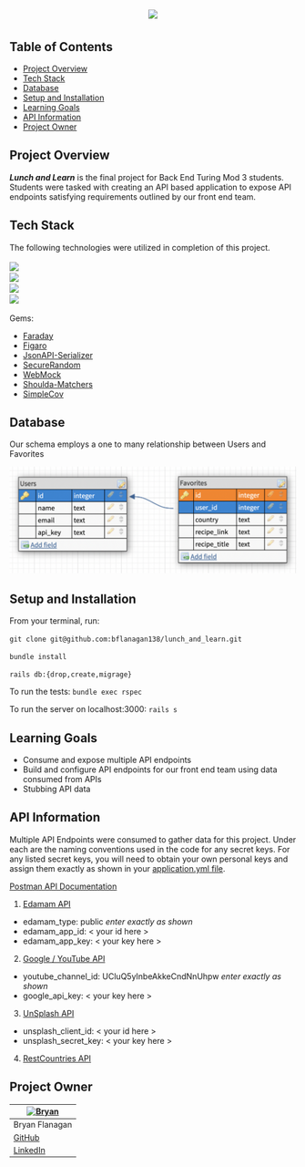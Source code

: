 <h1 align="center">
  <img src="https://www.personifyleadership.com/wp-content/uploads/2017/05/Lunch-and-Learn.png">
</h1>

## Table of Contents

- [Project Overview](#project-overview)
- [Tech Stack](#tech-stack)
- [Database](#database)
- [Setup and Installation](#setup-and-installation)
- [Learning Goals](#learning-goals)
- [API Information](#api-information) 
- [Project Owner](#project-owner)

## Project Overview

**_Lunch and Learn_** is the final project for Back End Turing Mod 3 students. Students were tasked with creating an API based application to expose API endpoints satisfying requirements outlined by our front end team.

## Tech Stack
The following technologies were utilized in completion of this project.<br><br>
<img src="https://img.shields.io/badge/Ruby_on_Rails-CC0000?style=for-the-badge&logo=ruby-on-rails&logoColor=white"><br>
<img src="https://img.shields.io/badge/PostgreSQL-316192?style=for-the-badge&logo=postgresql&logoColor=white"><br>
<img src="https://img.shields.io/badge/GitHub-100000?style=for-the-badge&logo=github&logoColor=white"><br>
<img src="https://img.shields.io/badge/Postman-FF6C37?style=for-the-badge&logo=Postman&logoColor=white">

Gems: 
- [Faraday](https://github.com/lostisland/faraday)
- [Figaro](https://github.com/laserlemon/figaro)
- [JsonAPI-Serializer](https://github.com/jsonapi-serializer/jsonapi-serializer)
- [SecureRandom](https://github.com/ruby/securerandom)
- [WebMock](https://github.com/bblimke/webmock)
- [Shoulda-Matchers](https://github.com/thoughtbot/shoulda-matchers)
- [SimpleCov](https://github.com/simplecov-ruby/simplecov)
 
## Database
Our schema employs a one to many relationship between Users and Favorites
<p align="center">
  <img width="800" src="https://github.com/bflanagan138/image_repo/blob/77306a5bebcfc6f9701a07724696eb2f1c38fd26/lunch_and_learn_schema.png">
</p>

## Setup and Installation

From your terminal, run:

```git clone git@github.com:bflanagan138/lunch_and_learn.git```

```bundle install```

```rails db:{drop,create,migrage}```

To run the tests: ```bundle exec rspec```

To run the server on localhost:3000: ```rails s```

## Learning Goals

- Consume and expose multiple API endpoints
- Build and configure API endpoints for our front end team using data consumed from APIs
- Stubbing API data

## API Information
Multiple API Endpoints were consumed to gather data for this project. Under each are the naming conventions used in the code for any secret keys. For any listed secret keys, you will need to obtain your own personal keys and assign them exactly as shown in your [application.yml file](https://github.com/laserlemon/figaro). 

[Postman API Documentation](https://documenter.getpostman.com/view/25516850/2s93JqT5VV)

1. [Edamam API](https://developer.edamam.com/edamam-docs-recipe-api)
  - edamam_type: public *enter exactly as shown*
  - edamam_app_id: < your id here >
  - edamam_app_key: < your key here >
2. [Google / YouTube API](https://developers.google.com/youtube/v3)
  - youtube_channel_id: UCluQ5yInbeAkkeCndNnUhpw *enter exactly as shown*
  - google_api_key: < your key here >
3. [UnSplash API](https://unsplash.com/developers)
  - unsplash_client_id: < your id here >
  - unsplash_secret_key: < your key here >
4. [RestCountries API](https://restcountries.com/#api-endpoints-v3)

## Project Owner

| [<img alt="Bryan" width="75" src="https://media.licdn.com/dms/image/D5635AQHLsl9SWgJRJQ/profile-framedphoto-shrink_200_200/0/1677792669714?e=1678399200&v=beta&t=dcfkwSGIfADNuxlbqQVNkTGuKyMV-fNhPEKiBc3AEy0"/>](https://www.linkedin.com/in/bryanflanagan138/) | 
|----------- |
| Bryan Flanagan |
| [GitHub](https://github.com/bflanagan138) |
| [LinkedIn](https://www.linkedin.com/in/bryanflanagan138/) |
